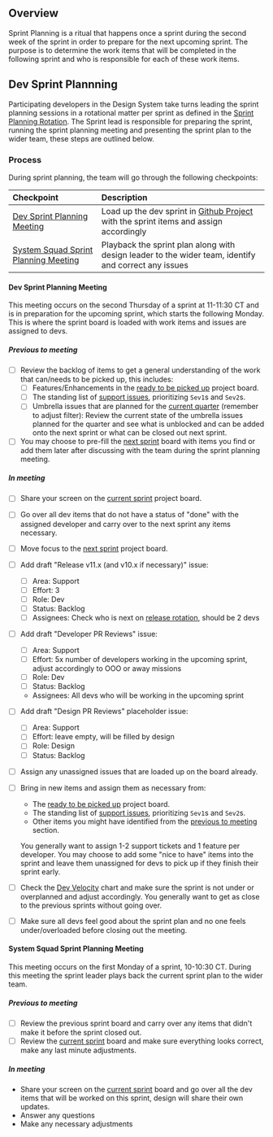 ## Overview

Sprint Planning is a ritual that happens once a sprint during the second week of
the sprint in order to prepare for the next upcoming sprint. The purpose is to
determine the work items that will be completed in the following sprint and who
is responsible for each of these work items.

## Dev Sprint Plannning

Participating developers in the Design System take turns leading the sprint
planning sessions in a rotational matter per sprint as defined in the
[Sprint Planning Rotation](https://github.com/carbon-design-system/carbon/wiki/Sprint-Planning-Rotation).
The Sprint lead is responsible for preparing the sprint, running the sprint
planning meeting and presenting the sprint plan to the wider team, these steps
are outlined below.

### Process

During sprint planning, the team will go through the following checkpoints:

| Checkpoint                                                                    | Description                                                                                                                                       |
| :---------------------------------------------------------------------------- | :------------------------------------------------------------------------------------------------------------------------------------------------ |
| [Dev Sprint Planning Meeting](#dev-sprint-planning-meeting)                   | Load up the dev sprint in [Github Project](https://github.com/orgs/carbon-design-system/projects/39) with the sprint items and assign accordingly |
| [System Squad Sprint Planning Meeting](#system-squad-sprint-planning-meeting) | Playback the sprint plan along with design leader to the wider team, identify and correct any issues                                              |

#### Dev Sprint Planning Meeting

This meeting occurs on the second Thursday of a sprint at 11-11:30 CT and is in
preparation for the upcoming sprint, which starts the following Monday. This is
where the sprint board is loaded with work items and issues are assigned to
devs.

##### Previous to meeting

- [ ] Review the backlog of items to get a general understanding of the work
      that can/needs to be picked up, this includes:
  - [ ] Features/Enhancements in the
        [ready to be picked up](https://github.com/orgs/carbon-design-system/projects/39/views/86)
        project board.
  - [ ] The standing list of
        [support issues](https://github.com/carbon-design-system/carbon/issues?q=is%3Aopen+is%3Aissue+label%3A%22severity%3A+2%22),
        prioritizing `Sev1`s and `Sev2`s.
  - [ ] Umbrella issues that are planned for the
        [current quarter](https://github.com/orgs/carbon-design-system/projects/39/views/28?filterQuery=label%3Aepic%2C%22planning%3A+umbrella%22+milestone%3A%222023+Q2%22)
        (remember to adjust filter): Review the current state of the umbrella
        issues planned for the quarter and see what is unblocked and can be
        added onto the next sprint or what can be closed out next sprint.
- [ ] You may choose to pre-fill the
      [next sprint](https://github.com/orgs/carbon-design-system/projects/39/views/13)
      board with items you find or add them later after discussing with the team
      during the sprint planning meeting.

##### In meeting

- [ ] Share your screen on the
      [current sprint](https://github.com/orgs/carbon-design-system/projects/39/views/12)
      project board.
- [ ] Go over all dev items that do not have a status of "done" with the
      assigned developer and carry over to the next sprint any items necessary.
- [ ] Move focus to the
      [next sprint](https://github.com/orgs/carbon-design-system/projects/39/views/13)
      project board.
- [ ] Add draft "Release v11.x (and v10.x if necessary)" issue:
  - [ ] Area: Support
  - [ ] Effort: 3
  - [ ] Role: Dev
  - [ ] Status: Backlog
  - [ ] Assignees: Check who is next on
        [release rotation](https://github.com/carbon-design-system/carbon/wiki/Release-rotation),
        should be 2 devs
- [ ] Add draft "Developer PR Reviews" issue:
  - [ ] Area: Support
  - [ ] Effort: 5x number of developers working in the upcoming sprint, adjust
        accordingly to OOO or away missions
  - [ ] Role: Dev
  - [ ] Status: Backlog
  - Assignees: All devs who will be working in the upcoming sprint
- [ ] Add draft "Design PR Reviews" placeholder issue:
  - [ ] Area: Support
  - [ ] Effort: leave empty, will be filled by design
  - [ ] Role: Design
  - [ ] Status: Backlog
- [ ] Assign any unassigned issues that are loaded up on the board already.
- [ ] Bring in new items and assign them as necessary from:

  - The
    [ready to be picked up](https://github.com/orgs/carbon-design-system/projects/39/views/86)
    project board.
  - The standing list of
    [support issues](https://github.com/carbon-design-system/carbon/issues?q=is%3Aopen+is%3Aissue+label%3A%22severity%3A+2%22),
    prioritizing `Sev1`s and `Sev2`s.
  - Other items you might have identified from the
    [previous to meeting](#previous-to-meeting) section.

  You generally want to assign 1-2 support tickets and 1 feature per developer.
  You may choose to add some "nice to have" items into the sprint and leave them
  unassigned for devs to pick up if they finish their sprint early.

- [ ] Check the
      [Dev Velocity](https://github.com/orgs/carbon-design-system/projects/39/insights/6)
      chart and make sure the sprint is not under or overplanned and adjust
      accordingly. You generally want to get as close to the previous sprints
      without going over.
- [ ] Make sure all devs feel good about the sprint plan and no one feels
      under/overloaded before closing out the meeting.

#### System Squad Sprint Planning Meeting

This meeting occurs on the first Monday of a sprint, 10-10:30 CT. During this
meeting the sprint leader plays back the current sprint plan to the wider team.

##### Previous to meeting

- [ ] Review the previous sprint board and carry over any items that didn't make
      it before the sprint closed out.
- [ ] Review the
      [current sprint](https://github.com/orgs/carbon-design-system/projects/39/views/12?filterQuery=sprint%3A%40current+role%3ADev%2C%22Cross-discipline%22)
      board and make sure everything looks correct, make any last minute
      adjustments.

##### In meeting

- Share your screen on the
  [current sprint](https://github.com/orgs/carbon-design-system/projects/39/views/12?filterQuery=sprint%3A%40current+role%3ADev%2C%22Cross-discipline%22)
  board and go over all the dev items that will be worked on this sprint, design
  will share their own updates.
- Answer any questions
- Make any necessary adjustments
